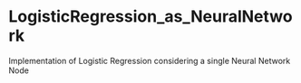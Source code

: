 # LogisticRegression_as_NeuralNetwork
Implementation of Logistic Regression considering a single Neural Network Node
